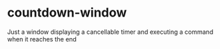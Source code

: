 countdown-window
================

Just a window displaying a cancellable timer and executing a command when it reaches the end
